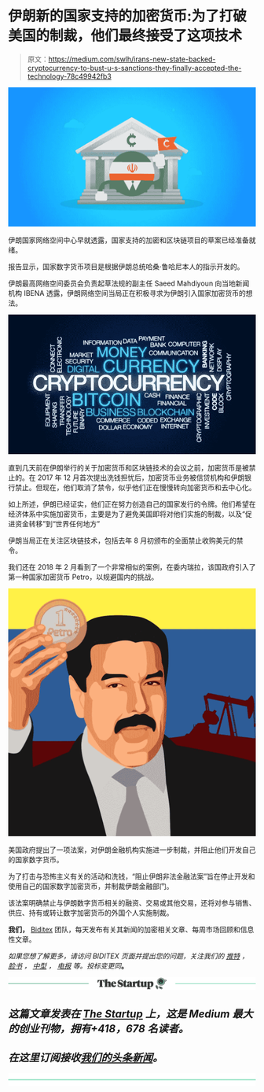 # 伊朗新的国家支持的加密货币:为了打破美国的制裁，他们最终接受了这项技术

> 原文：<https://medium.com/swlh/irans-new-state-backed-cryptocurrency-to-bust-u-s-sanctions-they-finally-accepted-the-technology-78c49942fb3>

![](img/7e77b519909e3df7611f2b0e52b2001d.png)

伊朗国家网络空间中心早就透露，国家支持的加密和区块链项目的草案已经准备就绪。

报告显示，国家数字货币项目是根据伊朗总统哈桑·鲁哈尼本人的指示开发的。

伊朗最高网络空间委员会负责起草法规的副主任 Saeed Mahdiyoun 向当地新闻机构 IBENA 透露，伊朗网络空间当局正在积极寻求为伊朗引入国家加密货币的想法。

![](img/96f50d1e7ef2a64a126f2f9fef06c975.png)

直到几天前在伊朗举行的关于加密货币和区块链技术的会议之前，加密货币是被禁止的。在 2017 年 12 月首次提出洗钱担忧后，加密货币业务被信贷机构和伊朗银行禁止。但现在，他们取消了禁令，似乎他们正在慢慢转向加密货币和去中心化。

如上所述，伊朗已经证实，他们正在努力创造自己的国家发行的令牌。他们希望在经济体系中实施加密货币，主要是为了避免美国即将对他们实施的制裁，以及“促进资金转移”到“世界任何地方”

伊朗当局正在关注区块链技术，包括去年 8 月初颁布的全面禁止收购美元的禁令。

我们还在 2018 年 2 月看到了一个非常相似的案例，在委内瑞拉，该国政府引入了第一种国家加密货币 Petro，以规避国内的挑战。

![](img/4ca04e89424e4bc390acb1f855216221.png)

美国政府提出了一项法案，对伊朗金融机构实施进一步制裁，并阻止他们开发自己的国家数字货币。

为了打击与恐怖主义有关的活动和洗钱，“阻止伊朗非法金融法案”旨在停止开发和使用自己的国家数字加密货币，并制裁伊朗金融部门。

该法案明确禁止与伊朗数字货币相关的融资、交易或其他交易，还将对参与销售、供应、持有或转让数字加密货币的外国个人实施制裁。

**我们，** [Biditex](/@biditex) 团队，每天发布有关其新闻的加密相关文章、每周市场回顾和信息性文章。

*如果您想了解更多，请访问 BIDITEX 页面并提出您的问题，关注我们的* [*推特*](https://twitter.com/biditex_com) *，* [*脸书*](https://www.facebook.com/biditex/) *，* [*中型*](/@biditex) *，* [*电报*](https://t.me/biditex%20%28edited%29) *等。投标变更同*[](/@biditex/biditex.com)**。**

*[![](img/308a8d84fb9b2fab43d66c117fcc4bb4.png)](https://medium.com/swlh)*

## *这篇文章发表在 [The Startup](https://medium.com/swlh) 上，这是 Medium 最大的创业刊物，拥有+418，678 名读者。*

## *在这里订阅接收[我们的头条新闻](http://growthsupply.com/the-startup-newsletter/)。*

*[![](img/b0164736ea17a63403e660de5dedf91a.png)](https://medium.com/swlh)*